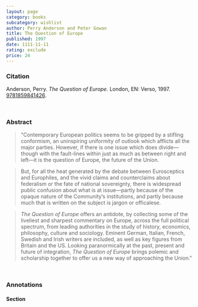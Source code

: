 ```yaml
---
layout: page
category: books
subcategory: wishlist
author: Perry Anderson and Peter Gowan
title: The Question of Europe
published: 1997
date: 1111-11-11
rating: exclude
price: 24
---
```


### Citation

Anderson, Perry. *The Question of Europe.* London, EN: Verso, 1997. [9781859841426](https://www.versobooks.com/en-ca/products/1581-the-question-of-europe).

<br>

### Abstract

> "Contemporary European politics seems to be gripped by a stifling conformism, an uninspiring uniformity of outlook which afflicts all the major parties. However, if there is one issue which does divide—though with the fault-lines within just as much as between right and left—it is the question of Europe, the future of the Union.

> But, for all the heat generated by the debate between Eurosceptics and Europhiles, and the vivid claims and counterclaims about federalism or the fate of national sovereignty, there is widespread public confusion about what is at issue—partly because of the opaque nature of the Community’s institutions, and partly because much that is written on the subject is jargon or officalese.

> *The Question of Europe* offers an antidote, by collecting some of the liveliest and sharpest commentary on Europe, across the full political spectrum, from leading authorities in the study of history, economics, philosophy, culture and sociology. Eminent German, Italian, French, Swedish and Irish writers are included, as well as key figures from Britain and the US. Looking paranormically at the past, present and future of integration, *The Question of Europe* brings polemic and scholarship together to offer us a new way of approaching the Union."

<br>

### Annotations

#### Section

<br>
